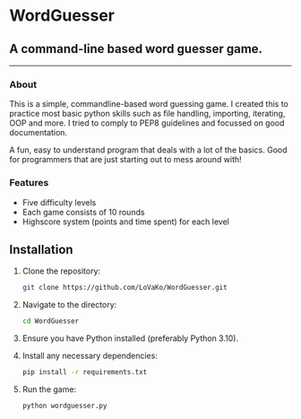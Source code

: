 # WordGuesser
## A command-line based word guesser game.
---
### About
This is a simple, commandline-based word guessing game. I created this to practice most basic python skills such as file handling, importing, iterating, OOP and more. I tried to comply to PEP8 guidelines and focussed on good documentation.

A fun, easy to understand program that deals with a lot of the basics. Good for programmers that are just starting out to mess around with!

### Features
- Five difficulty levels
- Each game consists of 10 rounds
- Highscore system (points and time spent) for each level

## Installation

1. Clone the repository:

    ```bash
    git clone https://github.com/LoVaKo/WordGuesser.git
    ```

2. Navigate to the directory:

    ```bash
    cd WordGuesser
    ```

3. Ensure you have Python installed (preferably Python 3.10).
   
4. Install any necessary dependencies:

    ```bash
    pip install -r requirements.txt
    ```

5. Run the game:

    ```bash
    python wordguesser.py
    ```



